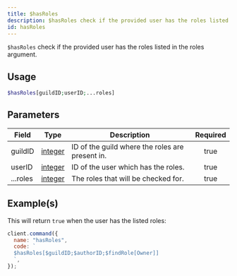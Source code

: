 ```yaml
---
title: $hasRoles
description: $hasRoles check if the provided user has the roles listed in the roles argument.
id: hasRoles
---
```


`$hasRoles` check if the provided user has the roles listed in the roles argument.

## Usage

```php
$hasRoles[guildID;userID;...roles]
```

## Parameters

| Field    | Type                                                                                                | Description                                     | Required |
| -------- | --------------------------------------------------------------------------------------------------- | ----------------------------------------------- | :------: |
| guildID  | [integer](https://developer.mozilla.org/en-US/docs/Web/JavaScript/Reference/Global_Objects/Integer) | ID of the guild where the roles are present in. |   true   |
| userID   | [integer](https://developer.mozilla.org/en-US/docs/Web/JavaScript/Reference/Global_Objects/Integer) | ID of the user which has the roles.             |   true   |
| ...roles | [integer](https://developer.mozilla.org/en-US/docs/Web/JavaScript/Reference/Global_Objects/Integer) | The roles that will be checked for.             |   true   |

## Example(s)

This will return `true` when the user has the listed roles:

```javascript
client.command({
  name: "hasRoles",
  code: `
  $hasRoles[$guildID;$authorID;$findRole[Owner]]
  `,
});
```
